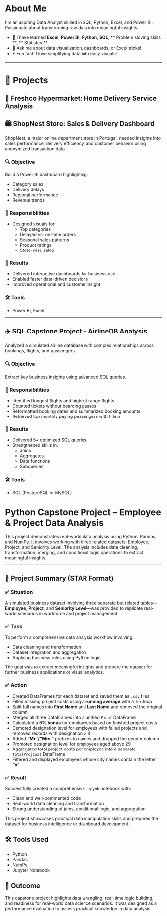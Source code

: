# About Me

I'm an aspiring Data Analyst skilled in SQL, Python, Excel, and Power BI.  
Passionate about transforming raw data into meaningful insights.

- 🌱 I have learned **Excel**, **Power BI**, **Python**, **SQL**, ** Problem sloving skills **, ** Statistcs **
- 💬 Ask me about data visualization, dashboards, or Excel tricks!
- ⚡ Fun fact: I love simplifying data into easy visuals!

---

# 📁 Projects

## 🛒 Freshco Hypermarket: Home Delivery Service Analysis

## 🛍️ ShopNest Store: Sales & Delivery Dashboard

ShopNest, a major online department store in Portugal, needed insights into sales performance, delivery efficiency, and customer behavior using anonymized transaction data.

### 🔍 Objective
Build a Power BI dashboard highlighting:
- Category sales
- Delivery delays
- Regional performance
- Revenue trends

### 💼 Responsibilities
- Designed visuals for:
  - Top categories
  - Delayed vs. on-time orders
  - Seasonal sales patterns
  - Product ratings
  - State-wise sales

### 🚀 Results
- Delivered interactive dashboards for business use  
- Enabled faster data-driven decisions  
- Improved operational and customer insight

### 🛠️ Tools
- Power BI, Excel

---

## ✈️ SQL Capstone Project – AirlineDB Analysis

Analyzed a simulated airline database with complex relationships across bookings, flights, and passengers.

### 🔍 Objective
Extract key business insights using advanced SQL queries.

### 💼 Responsibilities
- Identified longest flights and highest range flights  
- Counted tickets without boarding passes  
- Reformatted booking dates and summarized booking amounts  
- Retrieved top monthly paying passengers with filters

### 🚀 Results
- Delivered 5+ optimized SQL queries  
- Strengthened skills in:
  - Joins
  - Aggregates
  - Date functions
  - Subqueries

### 🛠️ Tools
- SQL (PostgreSQL or MySQL)




# Python Capstone Project – Employee & Project Data Analysis

This project demonstrates real-world data analysis using Python, Pandas, and NumPy. It involves working with three related datasets: Employee, Project, and Seniority Level. The analysis includes data cleaning, transformation, merging, and conditional logic operations to extract meaningful insights.

---

## 📌 Project Summary (STAR Format)

### ✅ **Situation**
A simulated business dataset involving three separate but related tables—**Employee**, **Project**, and **Seniority Level**—was provided to replicate real-world scenarios in workforce and project management.

### ✅ **Task**
To perform a comprehensive data analysis workflow involving:
- Data cleaning and transformation  
- Dataset integration and aggregation  
- Applying business rules using Python logic

The goal was to extract meaningful insights and prepare the dataset for further business applications or visual analytics.

### ✅ **Action**
- Created DataFrames for each dataset and saved them as `.csv` files  
- Filled missing project costs using a **running average** with a `for` loop  
- Split full names into **First Name** and **Last Name** and removed the original column  
- Merged all three DataFrames into a unified `Final` DataFrame  
- Calculated a **5% bonus** for employees based on finished project costs  
- Demoted designation level for employees with failed projects and removed records with designation > 4  
- Added **“Mr.”/“Mrs.”** prefixes to names and dropped the gender column  
- Promoted designation level for employees aged above 29  
- Aggregated total project costs per employee into a separate `TotalProjCost` DataFrame  
- Filtered and displayed employees whose city names contain the letter **“o”**

### ✅ **Result**
Successfully created a comprehensive `.ipynb` notebook with:
- Clean and well-commented code  
- Real-world data cleaning and transformation  
- Strong understanding of joins, conditional logic, and aggregation

This project showcases practical data manipulation skills and prepares the dataset for business intelligence or dashboard development.

## 🛠️ Tools Used
- Python  
- Pandas  
- NumPy  
- Jupyter Notebook  

## 🚀 Outcome
This capstone project highlights data wrangling, real-time logic building, and readiness for real-world data science scenarios. It was designed as a performance evaluation to assess practical knowledge in data analysis.

